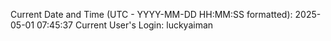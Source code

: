 Current Date and Time (UTC - YYYY-MM-DD HH:MM:SS formatted): 2025-05-01 07:45:37
Current User's Login: luckyaiman

